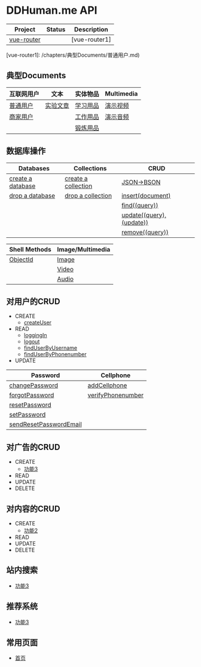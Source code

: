 # DDHuman.me API

| Project | Status | Description |
|---------|--------|-------------|
| [vue-router]          |  | [vue-router1] |

[vue-router]: https://github.com/vuejs/vue-router
[vue-router1]: /chapters/典型Documents/普通用户.md)

## 典型Documents

| 互联网用户 | 文本 | 实体物品 | **Multimedia** |
|---------|--------|---------|--------|
|[普通用户](/chapters/典型Documents/普通用户.md)|[实验文章](/chapters/典型Documents/实验文章.md)|[学习用品](/chapters/典型Documents/学习用品.md)|[演示视频](/chapters/典型Documents/演示视频.md)|
|[商家用户](/chapters/典型Documents/商家用户.md)||[工作用品](/chapters/典型Documents/工作用品.md)|[演示音频](/chapters/典型Documents/演示音频.md)|
|||[锻炼用品](/chapters/典型Documents/锻炼用品.md)|

## 数据库操作

| Databases | Collections | **CRUD** | 
|---------|--------|--------|
|[create a database](/chapters/数据库操作/create-a-database.md)|[create a collection](/chapters/数据库操作/create-a-collection.md)|[JSON->BSON](/chapters/数据库操作/JSON-BSON.md)|
|[drop a database](/chapters/数据库操作/drop-a-database.md)|[drop a collection](/chapters/数据库操作/drop-a-collection.md)|[insert(document)](/chapters/数据库操作/insert(document).md)|
|||[find((query))](/chapters/数据库操作/find((query)).md)|
|||[update((query),(update))](/chapters/数据库操作/update((query),(update)).md)|
|||[remove((query))](/chapters/数据库操作/remove((query)).md)|

| Shell Methods | **Image/Multimedia** | 
|---------|--------|
|[ObjectId](/chapters/数据库操作/ObjectId.md)|[Image](/chapters/数据库操作/Image.md)|
||[Video](/chapters/数据库操作/Video.md)|
||[Audio](/chapters/数据库操作/Audio.md)|

## 对用户的CRUD
- CREATE
  - [createUser](/chapters/对用户的CRUD/createUser.md)
- READ
  - [loggingIn](/chapters/对用户的CRUD/loggingIn.md)
  - [logout](/chapters/对用户的CRUD/logout.md)
  - [findUserByUsername](/chapters/对用户的CRUD/findUserByUsername.md)
  - [findUserByPhonenumber](/chapters/对用户的CRUD/findUserByPhonenumber.md)
- UPDATE

| Password | Cellphone | 
|---------|--------|
|[changePassword](/chapters/对用户的CRUD/changePassword.md)|[addCellphone](/chapters/对用户的CRUD/addCellphone.md)|
|[forgotPassword](/chapters/对用户的CRUD/forgotPassword.md)|[verifyPhonenumber](/chapters/对用户的CRUD/verifyPhonenumber.md)|
|[resetPassword](/chapters/对用户的CRUD/resetPassword.md)||
|[setPassword](/chapters/对用户的CRUD/setPassword.md)||
|[sendResetPasswordEmail](/chapters/对用户的CRUD/sendResetPasswordEmail.md)||

## 对广告的CRUD
- CREATE
  - [功能3](/chapters/对广告的CRUD/功能3.md)
- READ
- UPDATE
- DELETE

## 对内容的CRUD
- CREATE
  - [功能2](/chapters/对内容的CRUD/功能2.md)
- READ
- UPDATE
- DELETE

## 站内搜索
- [功能3](/chapters/站内搜索/功能3.md)

## 推荐系统
- [功能3](/chapters/推荐搜索/功能3.md)

## 常用页面
- [首页](/chapters/常用页面/首页.md)